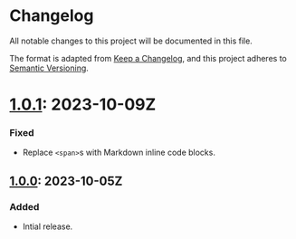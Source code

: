 # Changelog

All notable changes to this project will be documented in this file.

The format is adapted from [Keep a Changelog](https://keepachangelog.com/en/1.1.0/),
and this project adheres to [Semantic Versioning](https://semver.org/spec/v2.0.0.html).

# [1.0.1]: 2023-10-09Z

### Fixed

- Replace `<span>`s with Markdown inline code blocks.

## [1.0.0]: 2023-10-05Z

### Added

- Intial release.

[unreleased]: https://github.com/bible-api-io/bible-api-version-pce/compare/latest...HEAD
[1.0.1]: https://github.com/bible-api-io/bible-api-version-pce/compare/v1.0.0...v1.0.1
[1.0.0]: https://github.com/bible-api-io/bible-api-version-pce/compare/v0.0.0...v1.0.0
